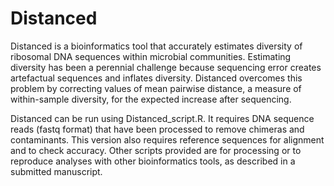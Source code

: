 # Distanced
Distanced is a bioinformatics tool that accurately estimates diversity of ribosomal DNA sequences within microbial communities.  Estimating diversity has been a perennial challenge because sequencing error creates artefactual sequences and inflates diversity.  Distanced overcomes this problem by correcting values of mean pairwise distance, a measure of within-sample diversity, for the expected increase after sequencing.  

Distanced can be run using Distanced_script.R.  It requires DNA sequence reads (fastq format) that have been processed to remove chimeras and contaminants.  This version also requires reference sequences for alignment and to check accuracy.    Other scripts provided are for processing or to reproduce analyses with other bioinformatics tools, as described in a submitted manuscript.
